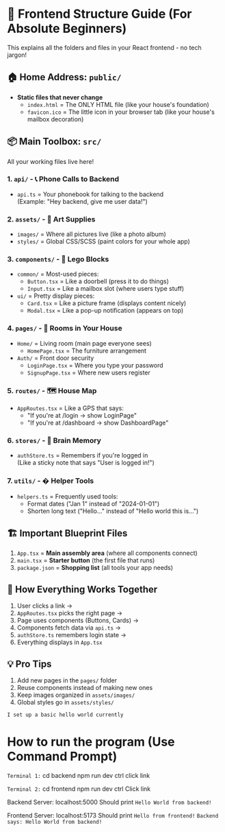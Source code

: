 # 🌟 Frontend Structure Guide (For Absolute Beginners)

This explains all the folders and files in your React frontend - no tech jargon!

## 🏠 Home Address: `public/`
- **Static files that never change**
  - `index.html` = The ONLY HTML file (like your house's foundation)
  - `favicon.ico` = The little icon in your browser tab (like your house's mailbox decoration)

## 📦 Main Toolbox: `src/`
All your working files live here!

### 1. `api/` - 📞 Phone Calls to Backend
- `api.ts` = Your phonebook for talking to the backend  
  (Example: "Hey backend, give me user data!")

### 2. `assets/` - 🎨 Art Supplies
- `images/` = Where all pictures live (like a photo album)  
- `styles/` = Global CSS/SCSS (paint colors for your whole app)

### 3. `components/` - 🔧 Lego Blocks
- `common/` = Most-used pieces:  
  - `Button.tsx` = Like a doorbell (press it to do things)  
  - `Input.tsx` = Like a mailbox slot (where users type stuff)  
- `ui/` = Pretty display pieces:  
  - `Card.tsx` = Like a picture frame (displays content nicely)  
  - `Modal.tsx` = Like a pop-up notification (appears on top)

### 4. `pages/` - 🚪 Rooms in Your House
- `Home/` = Living room (main page everyone sees)  
  - `HomePage.tsx` = The furniture arrangement  
- `Auth/` = Front door security  
  - `LoginPage.tsx` = Where you type your password  
  - `SignupPage.tsx` = Where new users register

### 5. `routes/` - 🗺️ House Map
- `AppRoutes.tsx` = Like a GPS that says:  
  - "If you're at /login → show LoginPage"  
  - "If you're at /dashboard → show DashboardPage"

### 6. `stores/` - 🧠 Brain Memory
- `authStore.ts` = Remembers if you're logged in  
  (Like a sticky note that says "User is logged in!")

### 7. `utils/` - � Helper Tools
- `helpers.ts` = Frequently used tools:  
  - Format dates ("Jan 1" instead of "2024-01-01")  
  - Shorten long text ("Hello..." instead of "Hello world this is...")

## 🏗️ Important Blueprint Files
1. `App.tsx` = **Main assembly area** (where all components connect)  
2. `main.tsx` = **Starter button** (the first file that runs)  
3. `package.json` = **Shopping list** (all tools your app needs)  

## 🔄 How Everything Works Together
1. User clicks a link →  
2. `AppRoutes.tsx` picks the right page →  
3. Page uses components (Buttons, Cards) →  
4. Components fetch data via `api.ts` →  
5. `authStore.ts` remembers login state →  
6. Everything displays in `App.tsx`

## 💡 Pro Tips
1. Add new pages in the `pages/` folder
2. Reuse components instead of making new ones
3. Keep images organized in `assets/images/`
4. Global styles go in `assets/styles/`


`I set up a basic hello world currently`
# How to run the program (Use Command Prompt)
`Terminal 1:`
cd backend
npm run dev
ctrl click link

`Terminal 2:`
cd frontend
npm run dev
ctrl Click link

Backend Server: localhost:5000 
Should print `Hello World from backend!`

Frontend Server: localhost:5173
Should print  `Hello from frontend!`
              `Backend says: Hello World from backend!`